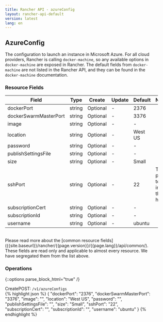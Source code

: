 ```yaml
---
title: Rancher API - azureConfig
layout: rancher-api-default
version: latest
lang: en
---
```


## AzureConfig

The configuration to launch an instance in Microsoft Azure. For all cloud providers, Rancher is calling `docker-machine`, so any available options in `docker-machine` are exposed in Rancher. The default fields from `docker-machine` are not listed in the Rancher API, and they can be found in the `docker-machine` documentation.

### Resource Fields

Field | Type | Create | Update | Default | Notes
---|---|---|---|---|---
dockerPort | string | Optional | - | 2376 | 
dockerSwarmMasterPort | string | Optional | - | 3376 | 
image | string | Optional | - | - | 
location | string | Optional | - | West US | 
password | string | Optional | - | - | 
publishSettingsFile | string | Optional | - | - | 
size | string | Optional | - | Small | 
sshPort | string | Optional | - | 22 | The port to ssh into the host
subscriptionCert | string | Optional | - | - | 
subscriptionId | string | Optional | - | - | 
username | string | Optional | - | ubuntu | 

<br>
Please read more about the [common resource fields]({{site.baseurl}}/rancher/{{page.version}}/{{page.lang}}/api/common/). These fields are read only and applicable to almost every resource. We have segregated them from the list above.

### Operations
{::options parse_block_html="true" /}
<a id="create"></a>
<div class="action"><span class="header">Create<span class="headerright">POST:  <code>/v1/azureConfigs</code></span></span>
<div class="action-contents">
{% highlight json %}
{
	"dockerPort": "2376",
	"dockerSwarmMasterPort": "3376",
	"image": "",
	"location": "West US",
	"password": "",
	"publishSettingsFile": "",
	"size": "Small",
	"sshPort": "22",
	"subscriptionCert": "",
	"subscriptionId": "",
	"username": "ubuntu"
}
{% endhighlight %}
</div>
</div>

